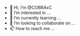 - 👋 Hi, I’m @COBRAxC
- 👀 I’m interested in ...
- 🌱 I’m currently learning ...
- 💞️ I’m looking to collaborate on ...
- 📫 How to reach me ...

<!---
COBRAxC/COBRAxC is a ✨ special ✨ repository because its `README.md` (this file) appears on your GitHub profile.
You can click the Preview link to take a look at your changes.
--->
